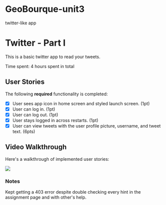 # GeoBourque-unit3
twitter-like app

# Twitter - Part I

This is a basic twitter app to read your tweets.

Time spent: 4 hours spent in total

## User Stories

The following **required** functionality is completed:

- [X] User sees app icon in home screen and styled launch screen. (1pt)
- [X] User can log in. (1pt)
- [X] User can log out. (1pt)
- [X] User stays logged in across restarts. (1pt)
- [X] User can view tweets with the user profile picture, username, and tweet text. (6pts)

## Video Walkthrough

Here's a walkthrough of implemented user stories:

![](https://github.com/bourky/GeoBourque-unit3/blob/main/Screen_Recording_2022-09-20_at_11_38_33_PM_AdobeExpress.gif)

### Notes
Kept getting a 403 error despite double checking every hint in the assignment page and with other's help.
